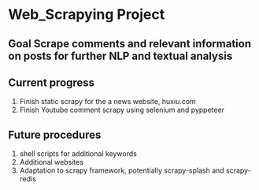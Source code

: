 # Web_Scrapying Project

## Goal Scrape comments and relevant information on posts for further NLP and textual analysis

## Current progress
1. Finish static scrapy for the a news website, huxiu.com
2. Finish Youtube comment scrapy using selenium and pyppeteer

## Future procedures
1. shell scripts for additional keywords
2. Additional websites
3. Adaptation to scrapy framework, potentially scrapy-splash and scrapy-redis

